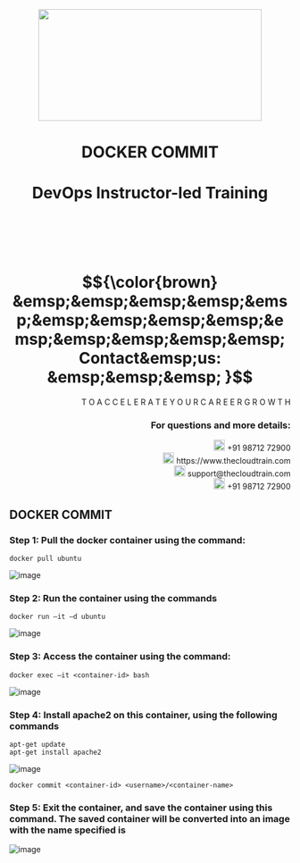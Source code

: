 <div align="center">
<img src=https://static.wixstatic.com/media/1c706c_a5df0ad56f894928bf858a74ba744b32~mv2.png/v1/fit/w_2500,h_1330,al_c/1c706c_a5df0ad56f894928bf858a74ba744b32~mv2.png width="400" height="200">
 </div>

# <div align="center"> DOCKER COMMIT </p>

# <div align="center"> DevOps Instructor-led Training </div>

<br />

<br />

<br />

<br />

# $${\color{brown} &emsp;&emsp;&emsp;&emsp;&emsp;&emsp;&emsp;&emsp;&emsp;&emsp;&emsp;&emsp;&emsp;&emsp; Contact&emsp;us: &emsp;&emsp;&emsp; }$$

<div align="right"> T O A C C E L E R A T E Y O U R C A R E E R G R O W T H </div>

### <div align="right"> For questions and more details: </div>

<div align="right"> <img src=https://w7.pngwing.com/pngs/759/922/png-transparent-telephone-logo-iphone-telephone-call-smartphone-phone-electronics-text-trademark-thumbnail.png width="20" height="20"> +91 98712 72900 </div>

<div align="right"> <img src=https://pbs.twimg.com/profile_images/1450734615946219520/jmBHQRRa_400x400.jpg width="20" height="20"> https://www.thecloudtrain.com </div>

<div align="right"> <img src=https://icons.iconarchive.com/icons/martz90/circle/512/email-icon.png width="20" height="20"> support@thecloudtrain.com </div>

<div align="right"> <img src=https://png.pngtree.com/png-vector/20221018/ourmid/pngtree-whatsapp-icon-png-image_6315990.png width="20" height="20"> +91 98712 72900 </div>

## DOCKER COMMIT

### Step 1: Pull the docker container using the command:

`docker pull ubuntu`

![image](https://user-images.githubusercontent.com/37858762/235541024-c6e182b3-331d-4f31-81a6-d217906b7bfc.png)

### Step 2: Run the container using the commands

`docker run –it –d ubuntu`

![image](https://user-images.githubusercontent.com/37858762/235541031-221856b3-2cb0-44f2-953f-447b5d018db1.png)

### Step 3: Access the container using the command:

`docker exec –it <container-id> bash`

![image](https://user-images.githubusercontent.com/37858762/235541045-a5841998-49d9-4987-9e5c-d762799c3da2.png)

### Step 4: Install apache2 on this container, using the following commands

```
apt-get update
apt-get install apache2
```

![image](https://user-images.githubusercontent.com/37858762/235541055-65fb10e6-29e0-4d52-82e3-f28033a436cf.png)

`docker commit <container-id> <username>/<container-name>`

### Step 5: Exit the container, and save the container using this command. The saved container will be converted into an image with the name specified is

![image](https://user-images.githubusercontent.com/37858762/235541073-54afcb7a-c627-4604-931e-82087e2742ea.png)

